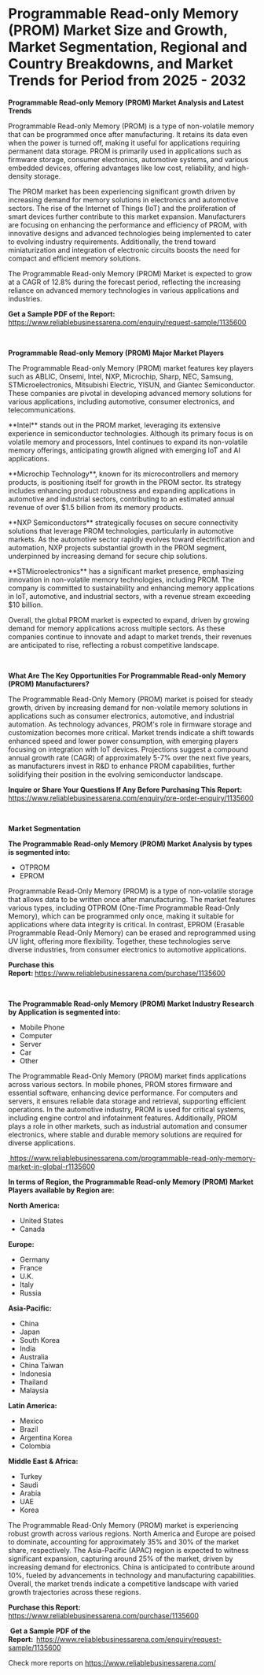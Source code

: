 <p><h1>Programmable Read-only Memory (PROM) Market Size and Growth, Market Segmentation, Regional and Country Breakdowns, and Market Trends for Period from 2025 -  2032</h1></p><p><strong>Programmable Read-only Memory (PROM) Market Analysis and Latest Trends</strong></p>
<p><p>Programmable Read-only Memory (PROM) is a type of non-volatile memory that can be programmed once after manufacturing. It retains its data even when the power is turned off, making it useful for applications requiring permanent data storage. PROM is primarily used in applications such as firmware storage, consumer electronics, automotive systems, and various embedded devices, offering advantages like low cost, reliability, and high-density storage.</p><p>The PROM market has been experiencing significant growth driven by increasing demand for memory solutions in electronics and automotive sectors. The rise of the Internet of Things (IoT) and the proliferation of smart devices further contribute to this market expansion. Manufacturers are focusing on enhancing the performance and efficiency of PROM, with innovative designs and advanced technologies being implemented to cater to evolving industry requirements. Additionally, the trend toward miniaturization and integration of electronic circuits boosts the need for compact and efficient memory solutions. </p><p>The Programmable Read-only Memory (PROM) Market is expected to grow at a CAGR of 12.8% during the forecast period, reflecting the increasing reliance on advanced memory technologies in various applications and industries.</p></p>
<p><strong>Get a Sample PDF of the Report:&nbsp;</strong> <a href="https://www.reliablebusinessarena.com/enquiry/request-sample/1135600?utm_campaign=2819&utm_medium=2&utm_source=Github&utm_content=ia&utm_term=25032025&utm_id=programmable-read-only-memory-prom">https://www.reliablebusinessarena.com/enquiry/request-sample/1135600</a></p>
<p>&nbsp;</p>
<p><strong>Programmable Read-only Memory (PROM) Major Market Players</strong></p>
<p><p>The Programmable Read-only Memory (PROM) market features key players such as ABLIC, Onsemi, Intel, NXP, Microchip, Sharp, NEC, Samsung, STMicroelectronics, Mitsubishi Electric, YISUN, and Giantec Semiconductor. These companies are pivotal in developing advanced memory solutions for various applications, including automotive, consumer electronics, and telecommunications.</p><p>**Intel** stands out in the PROM market, leveraging its extensive experience in semiconductor technologies. Although its primary focus is on volatile memory and processors, Intel continues to expand its non-volatile memory offerings, anticipating growth aligned with emerging IoT and AI applications.</p><p>**Microchip Technology**, known for its microcontrollers and memory products, is positioning itself for growth in the PROM sector. Its strategy includes enhancing product robustness and expanding applications in automotive and industrial sectors, contributing to an estimated annual revenue of over $1.5 billion from its memory products.</p><p>**NXP Semiconductors** strategically focuses on secure connectivity solutions that leverage PROM technologies, particularly in automotive markets. As the automotive sector rapidly evolves toward electrification and automation, NXP projects substantial growth in the PROM segment, underpinned by increasing demand for secure chip solutions.</p><p>**STMicroelectronics** has a significant market presence, emphasizing innovation in non-volatile memory technologies, including PROM. The company is committed to sustainability and enhancing memory applications in IoT, automotive, and industrial sectors, with a revenue stream exceeding $10 billion.</p><p>Overall, the global PROM market is expected to expand, driven by growing demand for memory applications across multiple sectors. As these companies continue to innovate and adapt to market trends, their revenues are anticipated to rise, reflecting a robust competitive landscape.</p></p>
<p>&nbsp;</p>
<p><strong>What Are The Key Opportunities For Programmable Read-only Memory (PROM) Manufacturers?</strong></p>
<p><p>The Programmable Read-Only Memory (PROM) market is poised for steady growth, driven by increasing demand for non-volatile memory solutions in applications such as consumer electronics, automotive, and industrial automation. As technology advances, PROM's role in firmware storage and customization becomes more critical. Market trends indicate a shift towards enhanced speed and lower power consumption, with emerging players focusing on integration with IoT devices. Projections suggest a compound annual growth rate (CAGR) of approximately 5-7% over the next five years, as manufacturers invest in R&D to enhance PROM capabilities, further solidifying their position in the evolving semiconductor landscape.</p></p>
<p><strong>Inquire or Share Your Questions If Any Before Purchasing This Report:</strong> <a href="https://www.reliablebusinessarena.com/enquiry/pre-order-enquiry/1135600?utm_campaign=2819&utm_medium=2&utm_source=Github&utm_content=ia&utm_term=25032025&utm_id=programmable-read-only-memory-prom">https://www.reliablebusinessarena.com/enquiry/pre-order-enquiry/1135600</a></p>
<p>&nbsp;</p>
<p><strong>Market Segmentation</strong></p>
<p><strong>The Programmable Read-only Memory (PROM) Market Analysis by types is segmented into:</strong></p>
<p><ul><li>OTPROM</li><li>EPROM</li></ul></p>
<p><p>Programmable Read-Only Memory (PROM) is a type of non-volatile storage that allows data to be written once after manufacturing. The market features various types, including OTPROM (One-Time Programmable Read-Only Memory), which can be programmed only once, making it suitable for applications where data integrity is critical. In contrast, EPROM (Erasable Programmable Read-Only Memory) can be erased and reprogrammed using UV light, offering more flexibility. Together, these technologies serve diverse industries, from consumer electronics to automotive applications.</p></p>
<p><strong>Purchase this Report:&nbsp;</strong><a href="https://www.reliablebusinessarena.com/purchase/1135600?utm_campaign=2819&utm_medium=2&utm_source=Github&utm_content=ia&utm_term=25032025&utm_id=programmable-read-only-memory-prom">https://www.reliablebusinessarena.com/purchase/1135600</a></p>
<p>&nbsp;</p>
<p><strong>The Programmable Read-only Memory (PROM) Market Industry Research by Application is segmented into:</strong></p>
<p><ul><li>Mobile Phone</li><li>Computer</li><li>Server</li><li>Car</li><li>Other</li></ul></p>
<p><p>The Programmable Read-Only Memory (PROM) market finds applications across various sectors. In mobile phones, PROM stores firmware and essential software, enhancing device performance. For computers and servers, it ensures reliable data storage and retrieval, supporting efficient operations. In the automotive industry, PROM is used for critical systems, including engine control and infotainment features. Additionally, PROM plays a role in other markets, such as industrial automation and consumer electronics, where stable and durable memory solutions are required for diverse applications.</p></p>
<p><a href="https://www.reliablebusinessarena.com/programmable-read-only-memory-market-in-global-r1135600?utm_campaign=2819&utm_medium=2&utm_source=Github&utm_content=ia&utm_term=25032025&utm_id=programmable-read-only-memory-prom">&nbsp;https://www.reliablebusinessarena.com/programmable-read-only-memory-market-in-global-r1135600</a></p>
<p><strong>In terms of Region, the Programmable Read-only Memory (PROM) Market Players available by Region are:</strong></p>
<p>
    <p> <strong> North America: </strong>
        <ul>
            <li>United States</li>
            <li>Canada</li>
        </ul>
        </p> 
    <p> <strong> Europe: </strong>
        <ul>
            <li>Germany</li>
            <li>France</li>
            <li>U.K.</li>
            <li>Italy</li>
            <li>Russia</li>
        </ul>
        </p> 
    <p> <strong> Asia-Pacific: </strong>
        <ul>
            <li>China</li>
            <li>Japan</li>
            <li>South Korea</li>
            <li>India</li>
            <li>Australia</li>
            <li>China Taiwan</li>
            <li>Indonesia</li>
            <li>Thailand</li>
            <li>Malaysia</li>
        </ul>
        </p> 
    <p> <strong> Latin America: </strong>
        <ul>
            <li>Mexico</li>
            <li>Brazil</li>
            <li>Argentina Korea</li>
            <li>Colombia</li>
        </ul>
        </p> 
    <p> <strong> Middle East & Africa: </strong>
        <ul>
            <li>Turkey</li>
            <li>Saudi</li>
            <li>Arabia</li>
            <li>UAE</li>
            <li>Korea</li>
        </ul>
    </p>
    </p>
<p><p>The Programmable Read-Only Memory (PROM) market is experiencing robust growth across various regions. North America and Europe are poised to dominate, accounting for approximately 35% and 30% of the market share, respectively. The Asia-Pacific (APAC) region is expected to witness significant expansion, capturing around 25% of the market, driven by increasing demand for electronics. China is anticipated to contribute around 10%, fueled by advancements in technology and manufacturing capabilities. Overall, the market trends indicate a competitive landscape with varied growth trajectories across these regions.</p></p>
<p><strong>Purchase this Report: </strong><a href="https://www.reliablebusinessarena.com/purchase/1135600?utm_campaign=2819&utm_medium=2&utm_source=Github&utm_content=ia&utm_term=25032025&utm_id=programmable-read-only-memory-prom">https://www.reliablebusinessarena.com/purchase/1135600</a></p>
<p>&nbsp;<strong>Get a Sample PDF of the Report:&nbsp;&nbsp;</strong><a href="https://www.reliablebusinessarena.com/enquiry/request-sample/1135600?utm_campaign=2819&utm_medium=2&utm_source=Github&utm_content=ia&utm_term=25032025&utm_id=programmable-read-only-memory-prom">https://www.reliablebusinessarena.com/enquiry/request-sample/1135600</a></p>
<p><strong></strong></p>
<p>Check more reports on <a href="https://www.reliablebusinessarena.com/?utm_campaign=2819&utm_medium=2&utm_source=Github&utm_content=ia&utm_term=25032025&utm_id=programmable-read-only-memory-prom">https://www.reliablebusinessarena.com/</a></p>